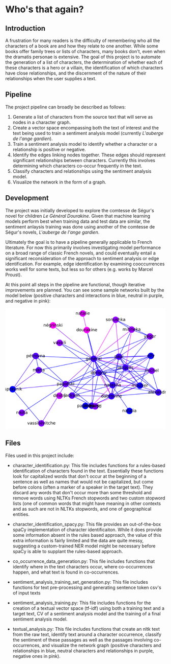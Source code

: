 # Who's that again?

## Introduction

A frustration for many readers is the difficulty of remembering who all the
characters of a book are and how they relate to one another. While some books
offer family trees or lists of characters, many books don't, even when the
dramatis personae is extensive. The goal of this project is to automate the
generation of a list of characters, the determination of whether each of these
characters is a hero or a villain, the identification of which characters have
close relationships, and the discernment of the nature of their relationships
when the user supplies a text.

## Pipeline

The project pipeline can broadly be described as follows:

1. Generate a list of characters from the source text that will serve as nodes
in a character graph.
2. Create a vector space encompassing both the text of interest and the text being used to train a sentiment analysis model (currently *L'auberge de l'ange gardien*).
3. Train a sentiment analysis model to identify whether a character or a relationship is positive or negative.
4. Identify the edges linking nodes together. These edges should represent significant
relationships between characters. Currently this involves determining which characters co-occur frequently in the text.
5. Classify characters and relationships using the sentiment analysis model.
6. Visualize the network in the form of a graph.

## Development

The project was initially developed to explore the comtesse de Ségur's novel
for children *Le Général Dourakine*. Given that machine learning models perform
best when training data and test data are similar, the sentiment anlaysis training
was done using another of the comtesse de Ségur's novels, *L'auberge de l'ange gardien*.

Ultimately the goal is to have a pipeline generally applicable to French
literature. For now this primarily involves investigating model performance
on a broad range of classic French novels, and could eventually entail
a significant reconsideration of the approach to sentiment analysis or
edge identification. For example, edge identification by examining cooccurrences
works well for some texts, but less so for others (e.g. works by Marcel Proust).

At this point all steps in the pipeline are functional, though iterative improvements
are planned. You can see some sample networks built by the model below (positive characters and interactions in blue, neutral in purple, and negative in pink):

!["Visualization of network for Le Général Dourakine"](https://github.com/mpedruski/character_net/blob/master/results/character_network.svg.png "Network in progress")

## Files

Files used in this project include:

* character_identification.py: This file includes functions for a rules-based identification of characters found in the text. Essentially these functions look for capitalized words that don't occur at the beginning of a sentence as well as names that would not be capitalized, but come before colons (often a marker of a speaker in the target text). They discard any words that don't occur more than some threshold and remove words using NLTKs French stopwords and two custom stopword lists (one of common words that might have meaning in other contexts and as such are not in NLTKs stopwords, and one of geographical entities.

* character_identification_spacy.py: This file provides an out-of-the-box spaCy implementation of character identificaiton. While it does provide some information absent in the rules based approach, the value of this extra information is fairly limited and the data are quite messy, suggesting a custom-trained NER model might be necessary before spaCy is able to supplant the rules-based approach.

* co_occurrence_data_generation.py: This file includes functions that identify where in the text characters occur, where co-occurrences happen, and what text is found in co-occurrences.

* sentiment_analysis_training_set_generation.py: This file includes functions for text pre-processing and generating sentence token csv's of input texts

* sentiment_analysis_training.py: This file includes functions for the creation of a textual vector space (tf-idf) using both a training text and a target text, CV of a sentiment analysis model and the training of a final sentiment analysis model.

* textual_analysis.py: This file includes functions that create an nltk text from the raw text, identify text around a character occurrence, classify the sentiment of these passages as well as the passages involving co-occurrences, and visualize the network graph (positive characters and relationships in blue, neutral characters and relationships in purple, negative ones in pink).
